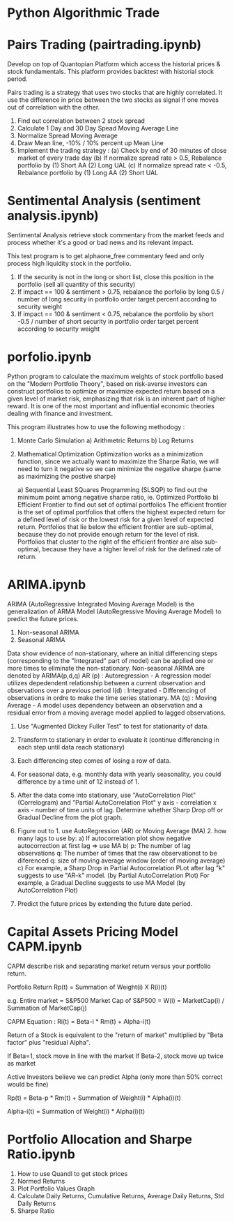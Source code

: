 Python Algorithmic Trade
========================

Pairs Trading (pairtrading.ipynb)
=================================
Develop on top of Quantopian Platform which access the historial prices & stock fundamentals. This platform provides backtest with historial stock period.

Pairs trading is a strategy that uses two stocks that are highly correlated. It use the difference in price between the two stocks as signal if one moves out of correlation with the other. 

1. Find out correlation between 2 stock spread
2. Calculate 1 Day and 30 Day Spead Moving Average Line
3. Normalize Spread Moving Average
4. Draw Mean line, -10% / 10% percent up Mean Line 
5. Implement the trading strategy :
(a) Check by end of 30 minutes of close market of every trade day
(b) If normalize spread rate > 0.5, Rebalance portfolio by (1) Short AA (2) Long UAL 
(c) If normalize spread rate < -0.5, Rebalance portfolio by (1) Long AA (2) Short UAL

Sentimental Analysis (sentiment analysis.ipynb)
====================
Sentimental Analysis retrieve stock commentary from the market feeds and process whether it's a good or bad news and its relevant impact.

This test program is to get alphaone_free commentary feed and only process high liquidity stock in the portfolio.

1) If the security is not in the long or short list, close this position in the portfolio (sell all quantity of this security)
2) If impact == 100 & sentiment > 0.75, 
rebalance the porfolio by long 0.5 / number of long security in portfolio
order target percent according to security weight
3) If impact == 100 & sentiment < 0.75,
rebalance the portfolio by short -0.5 / number of short security in portfolio
order target percent according to security weight


porfolio.ipynb
==============

Python program to calculate the maximum weights of stock portfolio based on the "Modern Portfolio Theory", based on risk-averse investors can construct portfolios to optimize or maximize expected return based on a given level of market risk, emphasizing that risk is an inherent part of higher reward. It is one of the most important and influential economic theories dealing with finance and investment.

This program illustrates how to use the following methodogy :
1) Monte Carlo Simulation
    a) Arithmetric Returns
    b) Log Returns
    
2) Mathematical Optimization
Optimization works as a minimization function, since we actually want to maximize the Sharpe Ratio, we will need to turn it negative so we can minimize the negative sharpe (same as maximizing the postive sharpe)

    a) Sequential Least SQuares Programming (SLSQP) to find out the minimum point among negative sharpe ratio, ie. Optimized Portfolio
    b) Efficient Frontier to find out set of optimal portfolios 
The efficient frontier is the set of optimal portfolios that offers the highest expected return for a defined level of risk or the lowest risk for a given level of expected return. Portfolios that lie below the efficient frontier are sub-optimal, because they do not provide enough return for the level of risk. Portfolios that cluster to the right of the efficient frontier are also sub-optimal, because they have a higher level of risk for the defined rate of return.

ARIMA.ipynb
===========
ARIMA (AutoRegressive Integrated Moving Average Model) is the generalization of ARMA Model (AutoRegressive Moving Average Model) to predict the future prices.
1. Non-seasonal ARIMA
2. Seasonal ARIMA

Data show evidence of non-stationary, where an initial differencing steps (corresponding to the "Integrated" part of model) can be applied one or more times to eliminate the non-stationary.
Non-seasonal ARIMA are denoted by ARIMA(p,d,q)
AR (p) : Autoregression - A regression model utilizes depedendent relationship between a current observation and observations over a previous period
I(d) : Integrated - Differencing of observations in ordre to make the time series stationary.
MA (q) : Moving Average - A model uses dependency between an observation and a residual error from a moving average model applied to lagged observations.

1. Use "Augmented Dickey Fuller Test" to test for stationarity of data.
2. Transform to stationary in order to evaluate it (continue differencing in each step until data reach stationary)
3. Each differencing step comes of losing a row of data.
4. For seasonal data, e.g. monthly data with yearly seasonality, you could difference by a time unit of 12 instead of 1.
5. After the data come into stationary, use "AutoCorrelation Plot" (Correlogram) and "Partial AutoCorrelation Plot"
    y axis - correlation
	x axis - number of time units of lag.
   Determine whether Sharp Drop off or Gradual Decline from the plot graph.
   
6. Figure out to 1. use AutoRegression (AR) or Moving Average (MA) 2. how many lags to use by:
    a) If autocorrelation plot show negative autocorrection at first lag => use MA
	b) p: The number of lag observations 
	   q: The number of times that the raw observationst to be diferenced
	   q: size of moving average window (order of moving average)
	c) For example, a Sharp Drop in Partial Autocorrelation PLot after lag "k" suggests to use "AR-k" model. (by Partial AutoCorrelation Plot)
	   For example, a Gradual Decline suggests to use MA Model (by AutoCorrelation Plot)

7. Predict the future prices by extending the future date period.	   
   
   
Capital Assets Pricing Model CAPM.ipynb
=======================================
CAPM describe risk and separating market return versus your portfolio return.

Portfolio Return Rp(t) = Summation of Weight(i) X R(i)(t)

e.g. Entire market = S&P500
Market Cap of S&P500 = W(i) = MarketCap(i) / Summation of MarketCap(j)

CAPM Equation :
Ri(t) = Beta-i * Rm(t) + Alpha-i(t)

 Return of a Stock is equivalent to the "return of market" multiplied by "Beta factor" plus "residual Alpha".
 
 If Beta=1, stock move in line with the market
 If Beta-2, stock move up twice as market
 
 Active Investors believe we can predict Alpha (only more than 50% correct would be fine)
 
 Rp(t) = Beta-p * Rm(t) + Summation of Weight(i) * Alpha(i)(t)
 
 Alpha-i(t) = Summation of Weight(i) * Alpha(i)(t)
 



Portfolio Allocation and Sharpe Ratio.ipynb
===========================================
1. How to use Quandl to get stock prices
2. Normed Returns
3. Plot Portfolio Values Graph
4. Calculate Daily Returns, Cumulative Returns, Average Daily Returns, Std Daily Returns
5. Sharpe Ratio
